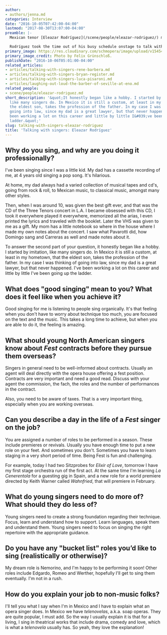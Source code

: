 ```yaml
---
author:
- authors/jenna.md
categories: Interview
date: "2016-10-05T07:42:00-04:00"
lastmod: "2017-08-30T13:07:00-04:00"
preamble: |-
  Mexican tenor [Eleazar Rodríguez](/scene/people/eleazar-rodriguez/) makes his operatic bread and butter out of roles like Nemorino (*L'elisir d'amore*), Tamino (*Die Zauberflöte*), and Count Almaviva (*Il barbiere di Siviglia*). He has been a member of the ensemble at the Badisches Staatstheater in Karlsruhe, where he has been a member of the ensemble since the 2011/12 season, and this fall he returns to [English National Opera](/scene/companies/english-national-opera/) to sing his signature Almaviva in Johnathan Miller's production of [*The Barber of Seville*].

  Rodríguez took the time out of his busy schedule onstage to talk with us about the life of a Fest singer, performing some of his dream roles, and what he learned early on from the Three Tenors.
primary_image: https://res.cloudinary.com/schmopera/image/upload/v1545409169/media/webhook-uploads/1475667728156/2016-10-05---Eleazar-Rodriguez.jpg.jpg
primary_image_credit: Photo by Felix Grünschloß.
publishDate: "2016-10-06T05:01:00-04:00"
related_articles:
- articles/talking-with-singers-rene-barbera.md
- articles/talking-with-singers-bryan-register.md
- articles/talking-with-singers-luca-pisaroni.md
- articles/laughing-out-loud-the-barber-of-seville-at-eno.md
related_people:
- scene/people/eleazar-rodriguez.md
short_description: '&quot;It honestly began like a hobby. I started by imitation,
  like many singers do. In Mexico it is still a custom, at least in my hometown, that
  the eldest son, takes the profession of the father. In my case I was thinking of
  going into law, since my dad is a great lawyer, but that never happened. I&#039;ve
  been working a lot on this career and little by little I&#039;ve been going up the
  ladder.&quot;'
slug: talking-with-singers-eleazar-rodriguez
title: 'Talking with singers: Eleazar Rodríguez'
---
```


## Why do you sing, and why are you doing it professionally?

I've been singing since I was a little kid. My dad has a cassette recording of me, at 4 years old singing a pop song. It's hilarious. 

At home, my dad always had a varied collection of musical tapes and cd's, going from rock & roll, to Mexican music, to classical music, amongst many other styles. 

Then, when I was around 10, was given the best gift ever, and that was the CD of the Three Tenors concert in L.A. I became obsessed with this CD, I took it everywhere played it everywhere, memorized all the arias, I even printed the lyrics and traveled with the booklet. Later the VHS was given to me as a gift. My mom has a little notebook so where in the house where I made my own notes about the concert. I saw what Pavarotti did, how Domingo sang and Carreras as well and made notes about it.

To answer the second part of your question, it honestly began like a hobby. I started by imitation, like many singers do. In Mexico it is still a custom, at least in my hometown, that the eldest son, takes the profession of the father. In my case I was thinking of going into law, since my dad is a great lawyer, but that never happened. I've been working a lot on this career and little by little I've been going up the ladder. 

## What does "good singing" mean to you? What does it feel like when you achieve it?

Good singing for me is listening to people sing organically. It's that feeling when you don't have to worry about technique too much, you are focused on the text and the music. This takes a long time to achieve, but when you are able to do it, the feeling is amazing. 

## What should young North American singers know about *Fest* contracts before they pursue them overseas? 

Singers in general need to be well-informed about contracts. Usually an agent will deal directly with the opera house offering a fest position. Contracts are very important and need a good read. Discuss with your agent the commission, the fach, the roles and the number of performances in the contract. 

Also, you need to be aware of taxes. That is a very important thing, especially when you are working overseas. 

## Can you describe a day in the life of a *Fest* singer on the job?

You are assigned a number of roles to be performed in a season. These include premieres or revivals. Usually you have enough time to put a new role on your feet. And sometimes you don't. Sometimes you have to learn staging in a very short period of time. Being Fest is fun and challenging. 

For example, today I had two Sitzprobes for *Elixir of Love*, tomorrow I have my first stage orchestra run of the first act. At the same time I'm learning *La Cenerentola* for a guesting gig in Spain, and a new role for a world premiere directed by Keith Warner called *Wahnfried*, that will premiere in February. 

## What do young singers need to do more of? What should they do less of?

Young singers need to create a strong foundation regarding their technique. Focus, learn and understand how to support. Learn languages, speak them and understand them. Young singers need to focus on singing the right repertoire with the appropriate guidance. 

## Do you have any "bucket list" roles you’d like to sing (realistically or otherwise)?

My dream role is Nemorino, and I'm happy to be performing it soon! Other roles include Edgardo, Romeo and Werther, hopefully I'll get to sing them eventually. I'm not in a rush. 

## How do you explain your job to non-music folks?

I'll tell you what I say when I'm in Mexico and I have to explain what an opera singer does. In Mexico we have *telenovelas*, a.k.a. soap operas. They are quite popular, I must add. So the way I usually explain it is that for a living, I sing in theatrical works that include drama, comedy and love, which is what a *telenovela* usually has. So yeah, they love the explanation! 
